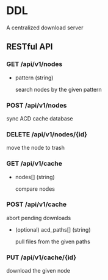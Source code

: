 # DDL

A centralized download server

## RESTful API

### GET /api/v1/nodes

* pattern (string)

    search nodes by the given pattern

### POST /api/v1/nodes

sync ACD cache database

### DELETE /api/v1/nodes/{id}

move the node to trash

### GET /api/v1/cache

* nodes[] (string)

    compare nodes

### POST /api/v1/cache

abort pending downloads

* (optional) acd_paths[] (string)

    pull files from the given paths

### PUT /api/v1/cache/{id}

download the given node
